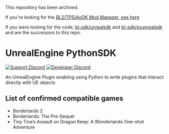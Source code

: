 This repository has been archived.

If you're looking for the [BL2/TPS/AoDK Mod Manager, see here](https://github.com/bl-sdk/willow2-mod-manager/)

If you were looking for the code, [bl-sdk/unrealsdk](https://github.com/bl-sdk/unrealsdk) and
[bl-sdk/pyunrealsdk](https://github.com/bl-sdk/pyunrealsdk) and are the successors to this repo.


# UnrealEngine PythonSDK
[![Support Discord](https://img.shields.io/static/v1?label=&message=Support%20Discord&logo=discord&color=424)](https://discord.gg/bXeqV8Ef9R)
[![Developer Discord](https://img.shields.io/static/v1?label=&message=Developer%20Discord&logo=discord&color=222)](https://discord.gg/VJXtHvh)

An UnrealEngine Plugin enabling using Python to write plugins that interact directly with UE objects

## List of confirmed compatible games
- Borderlands 2
- Borderlands: The Pre-Sequel
- Tiny Tina’s Assault on Dragon Keep: A Wonderlands One-shot Adventure
